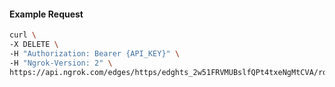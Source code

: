 <!-- Code generated for API Clients. DO NOT EDIT. -->
#### Example Request
```bash
curl \
-X DELETE \
-H "Authorization: Bearer {API_KEY}" \
-H "Ngrok-Version: 2" \
https://api.ngrok.com/edges/https/edghts_2w51FRVMUBslfQPt4txeNgMtCVA/routes/edghtsrt_2w51FTAa7C9gLZiOrgGUInPNPNl/ip_restriction
